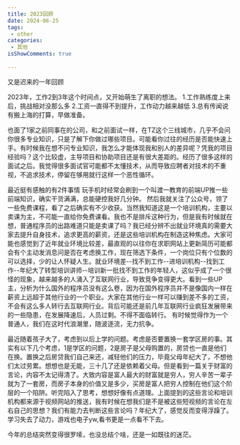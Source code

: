 ```yaml
---
title: 2023回顾
date: 2024-06-25
tags:
 - other
categories: 
 - 其他
isShowComments: true
 
---
```


又是迟来的一年回顾

2023年，工作2到3年这个时间点，又开始萌生了离职的想法。
1.工作熟练度上来后，挑战相对没那么多
2.工资一直得不到提升，工作动力越来越低
3.总有传闻说有搬上海的打算，早做准备。

也面了1家之前同事在的公司，和之前面试一样，在TZ这个三线城市，几乎不会问你很多专业知识，只是了解下你做过哪些项目。可能看你过往的经历是否能快速上手。有时候我在想不问专业知识，我怎么才能体现我和别人的差异呢？凭我的项目经验吗？这个比较虚，主导项目和协助项目还是有很大差距的。经历了很多这样的面试之后。我觉得很多面试官可能都不太懂技术，从而导致应聘者对技术的不重视，不追求技术，停留在够用就行这样一个恶性循环。


最近挺有感触的有2件事情
玩手机时经常会刷到一个叫渡一教育的前端UP推一些前端知识，确实干货满满，总能硬控我好几分钟。
然后我就关注了公众号，领了一些免费课程，看了之后确实有不少收获。当然我知道这是一个培训机构，主要以卖课为主，不可能一直给你免费课看。我也不是排斥这种行为，但是我有时候就在想，普通程序员的出路难道只能是卖课了吗？我已经分辨不出就业环境真的需要大家去提升自身技术，追求更高的薪资，还是这些培训机构在制造这种焦虑。大家可能也感觉到了近年就业环境比较差，最直观的以往你在求职网站上更新简历可能都会有个主动发消息问是否在考虑换工作，现在筛选下条件，一个岗位只有个位数的可以选择，少的让人怀疑人生。就业环境差--找不到工作--进培训机构--找到工作--年纪大了转型培训讲师--培训新一批找不到工作的年轻人，这似乎成了一个很怪的现象，越来越多的人涌入了互联网行业，导致竞争变得更大。看到一些UP主，分析为什么国外的程序员没有这么卷，因为在国外程序员并不是像国内一样在薪资上远超于其他行业的一个职业。大家在其他行业一样可以赚到差不多的工资，不会有这么多人转行去互联网行业。背后可能还是前几年互联网行业疯狂发展带来的一些隐患，在发展降速后，人员过剩。不得不面临转行。
有时候觉得作为一个普通人，我们在这时代浪潮里，随波逐流，无力抗争。


最近随着孩子大了，考虑到以后上学的问题。考虑是否要置换一套学区房的事。其实有以下几个考虑，1是学区的问题，2是房子是父母购置的，房贷也一直是他们在换。置换之后房贷我们自己来还，减轻他们的压力，毕竟父母年纪大了，不想他们太过劳累。想想也是无能，三十几了还是依赖着父母。但是看到一篇关于财富的言论，内容不太记得清了。大致内容是富人最大的财富就是穷人，穷人辛苦一辈子就为了一套房，而房子本身的价值又是多少，买房是富人把穷人控制在他们这个阶层的一个陷阱。听完陷入了思考，想想好像有点道理。上面提到的这些言论和培训机构都来源于视频网站的推送，我有时候在想我们是不是被这些短视频的言论在左右自己的思想？我们有能力去判断这些言论吗？年纪大了，感觉反而变得浮躁了。学习失去了动力，游戏也电子yw,看书更是一点看不下去。

今年的总结突然变得很罗嗦，也没总结个啥，还是一如既往的迷茫。